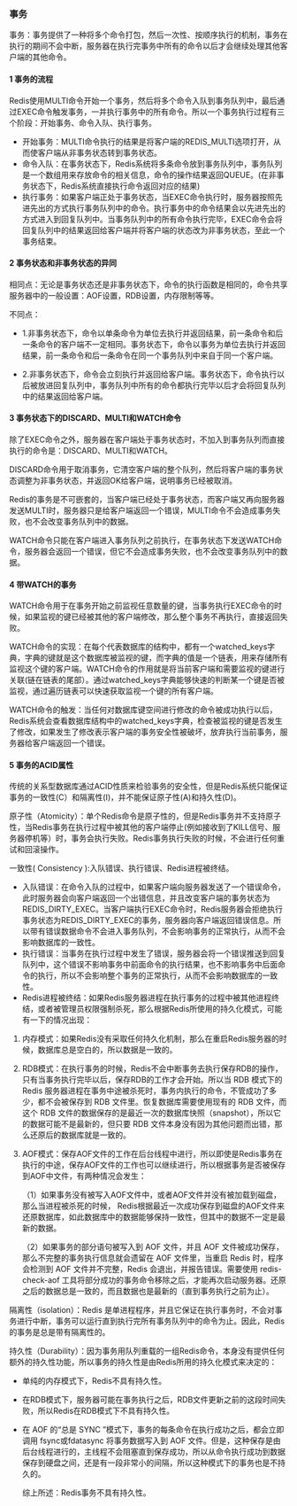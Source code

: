 
###  事务
事务：事务提供了一种将多个命令打包，然后一次性、按顺序执行的机制，事务在执行的期间不会中断，服务器在执行完事务中所有的命令以后才会继续处理其他客户端的其他命令。

#### 1 事务的流程
Redis使用MULTI命令开始一个事务，然后将多个命令入队到事务队列中，最后通过EXEC命令触发事务，一并执行事务中的所有命令。所以一个事务执行过程有三个阶段：开始事务、命令入队、执行事务。
* 开始事务：MULTI命令执行的结果是将客户端的REDIS_MULTI选项打开，从而使客户端从非事务状态转到事务状态。
* 命令入队：在事务状态下，Redis系统将多条命令放到事务队列中，事务队列是一个数组用来存放命令的相关信息，命令的操作结果返回QUEUE。(在非事务状态下，Redis系统直接执行命令返回对应的结果)
* 执行事务：如果客户端正处于事务状态，当EXEC命令执行时，服务器按照先进先出的方式执行事务队列中的命令。执行事务中的命令结果会以先进先出的方式进入到回复队列中。当事务队列中的所有命令执行完毕，EXEC命令会将回复队列中的结果返回给客户端并将客户端的状态改为非事务状态，至此一个事务结束。
#### 2 事务状态和非事务状态的异同
相同点：无论是事务状态还是非事务状态下，命令的执行函数是相同的，命令共享服务器中的一般设置：AOF设置，RDB设置，内存限制等等。

不同点：
* 1.非事务状态下，命令以单条命令为单位去执行并返回结果，前一条命令和后一条命令的客户端不一定相同。事务状态下，命令以事务为单位去执行并返回结果，前一条命令和后一条命令在同一个事务队列中来自于同一个客户端。

* 2.非事务状态下，命令会立刻执行并返回给客户端。事务状态下，命令执行以后被放进回复队列中，事务队列中所有的命令都执行完毕以后才会将回复队列中的结果返回给客户端。

#### 3 事务状态下的DISCARD、MULTI和WATCH命令
除了EXEC命令之外，服务器在客户端处于事务状态时，不加入到事务队列而直接执行的命令是：DISCARD、MULTI和WATCH。

DISCARD命令用于取消事务，它清空客户端的整个队列，然后将客户端的事务状态调整为非事务状态，并返回OK给客户端，说明事务已经被取消。

Redis的事务是不可嵌套的，当客户端已经处于事务状态，而客户端又再向服务器发送MULTI时，服务器只是给客户端返回一个错误，MULTI命令不会造成事务失败，也不会改变事务队列中的数据。

WATCH命令只能在客户端进入事务队列之前执行，在事务状态下发送WATCH命令，服务器会返回一个错误，但它不会造成事务失败，也不会改变事务队列中的数据。
#### 4 带WATCH的事务
WATCH命令用于在事务开始之前监视任意数量的键，当事务执行EXEC命令的时候，如果监视的键已经被其他的客户端修改，那么整个事务不再执行，直接返回失败。

WATCH命令的实现：在每个代表数据库的结构中，都有一个watched_keys字典，字典的键就是这个数据库被监视的键，而字典的值是一个链表，用来存储所有监视这个键的客户端。WATCH命令的作用就是将当前客户端和需要监视的键进行关联(链在链表的尾部）。通过watched_keys字典能够快速的判断某一个键是否被监视，通过遍历链表可以快速获取监视一个键的所有客户端。

WATCH命令的触发：当任何对数据库键空间进行修改的命令被成功执行以后，Redis系统会查看数据库结构中的watched_keys字典，检查被监视的键是否发生了修改，如果发生了修改表示客户端的事务安全性被破坏，放弃执行当前事务，服务器给客户端返回一个错误。

#### 5 事务的ACID属性
传统的关系型数据库通过ACID性质来检验事务的安全性，但是Redis系统只能保证事务的一致性(C）和隔离性(I)，并不能保证原子性(A)和持久性(D)。

原子性（Atomicity）：单个Redis命令是原子性的，但是Redis事务并不支持原子性，当Redis事务在执行过程中被其他的客户端停止(例如接收到了KILL信号、服务器停机等）时，事务会执行失败。Redis事务执行失败的时候，不会进行任何重试和回滚操作。

一致性( Consistency ):入队错误、执行错误、Redis进程被终结。
* 入队错误：在命令入队的过程中，如果客户端向服务器发送了一个错误命令，此时服务器会向客户端返回一个出错信息，并且改变客户端的事务状态为REDIS_DIRTY_EXEC。当客户端执行EXEC命令时，Redis服务器会拒绝执行事务状态为REDIS_DIRTY_EXEC的事务，服务器向客户端返回错误信息。所以带有错误数据命令不会进入事务队列，不会影响事务的正常执行，从而不会影响数据库的一致性。
* 执行错误：当事务在执行过程中发生了错误，服务器会将一个错误推送到回复队列中，这个错误不影响事务中前面命令的执行结果，也不影响事务中后面命令的执行，所以不会影响整个事务的正常执行，从而不会影响数据库的一致性。
* Redis进程被终结：如果Redis服务器进程在执行事务的过程中被其他进程终结，或者被管理员权限强制杀死，那么根据Redis所使用的持久化模式，可能有一下的情况出现：

1. 内存模式：如果Redis没有采取任何持久化机制，那么在重启Redis服务器的时候，数据库总是空白的，所以数据是一致的。

  2. RDB模式：在执行事务的时候，Redis不会中断事务去执行保存RDB的操作，只有当事务执行完毕以后，保存RDB的工作才会开始。所以当 RDB 模式下的 Redis 服务器进程在事务中途被杀死时，事务内执行的命令，不管成功了多少，都不会被保存到 RDB 文件里。恢复数据库需要使用现有的 RDB 文件，而这个 RDB 文件的数据保存的是最近一次的数据库快照（snapshot），所以它的数据可能不是最新的，但只要 RDB 文件本身没有因为其他问题而出错，那么还原后的数据库就是一致的。
  
  3. AOF模式：保存AOF文件的工作在后台线程中进行，所以即使是Redis事务在执行的中途，保存AOF文件的工作也可以继续进行，所以根据事务是否被保存到AOF中文件，有两种情况会发生：
  
     （1）如果事务没有被写入AOF文件中，或者AOF文件并没有被加载到磁盘，那么当进程被杀死的时候， Redis根据最近一次成功保存到磁盘的AOF文件来还原数据库，如此数据库中的数据能够保持一致性，但其中的数据不一定是最新的数据。
     
     （2）如果事务的部分语句被写入到 AOF 文件，并且 AOF 文件被成功保存，那么不完整的事务执行信息就会遗留在 AOF 文件里，当重启 Redis 时，程序会检测到 AOF 文件并不完整，Redis 会退出，并报告错误。需要使用 redis-check-aof 工具将部分成功的事务命令移除之后，才能再次启动服务器。还原之后的数据总是一致的，而且数据也是最新的（直到事务执行之前为止）。

隔离性（isolation）：Redis 是单进程程序，并且它保证在执行事务时，不会对事务进行中断，事务可以运行直到执行完所有事务队列中的命令为止。因此，Redis 的事务是总是带有隔离性的。

持久性（Durability）：因为事务用队列重载的一组Redis命令，本身没有提供任何额外的持久性功能，所以事务的持久性是由Redis所用的持久化模式来决定的：
* 单纯的内存模式下，Redis不具有持久性。

* 在RDB模式下，服务器可能在事务执行之后，RDB文件更新之前的这段时间失败，所以Redis在RDB模式下不具有持久性。

* 在 AOF 的“总是 SYNC ”模式下，事务的每条命令在执行成功之后，都会立即调用 fsync或fdatasync 将事务数据写入到 AOF 文件。但是，这种保存是由后台线程进行的，主线程不会阻塞直到保存成功，所以从命令执行成功到数据保存到硬盘之间，还是有一段非常小的间隔，所以这种模式下的事务也是不持久的。

  综上所述：Redis事务不具有持久性。
